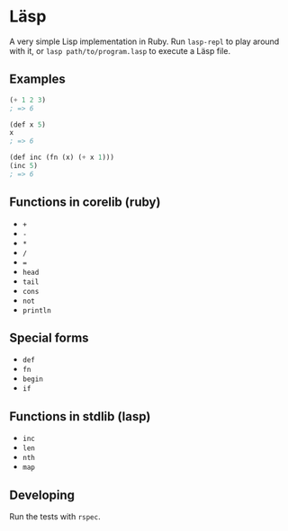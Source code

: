 # Läsp

A very simple Lisp implementation in Ruby. Run `lasp-repl` to play around with
it, or `lasp path/to/program.lasp` to execute a Läsp file.

## Examples

```lisp
(+ 1 2 3)
; => 6

(def x 5)
x
; => 6

(def inc (fn (x) (+ x 1)))
(inc 5)
; => 6
```

## Functions in corelib (ruby)

- `+`
- `-`
- `*`
- `/`
- `=`
- `head`
- `tail`
- `cons`
- `not`
- `println`

## Special forms

- `def`
- `fn`
- `begin`
- `if`

## Functions in stdlib (lasp)

- `inc`
- `len`
- `nth`
- `map`

## Developing

Run the tests with `rspec`.
